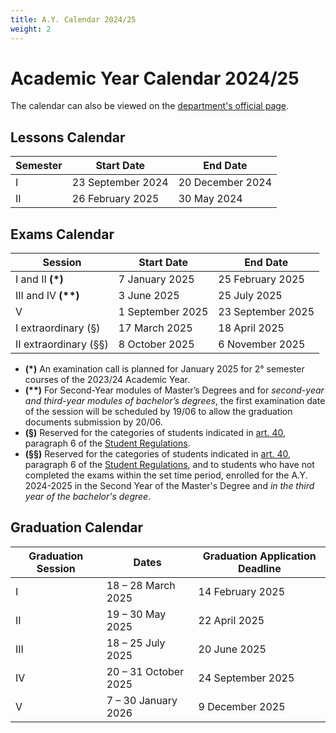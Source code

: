 ```yaml
---
title: A.Y. Calendar 2024/25
weight: 2
---
```


# Academic Year Calendar 2024/25

The calendar can also be viewed on the [department's official page](https://i3s.web.uniroma1.it/en/programme-calendar).

## Lessons Calendar

| Semester | Start Date        | End Date         | 
|----------|-------------------|------------------|
| I        | 23 September 2024 | 20 December 2024 |
| II       | 26 February 2025  | 30 May 2024      |

## Exams Calendar

| Session                | Start Date       | End Date          | 
|------------------------|------------------|-------------------|
| I and II <b>(*)</b>    | 7 January 2025   | 25 February 2025  |
| III and IV <b>(**)</b> | 3 June 2025      | 25 July 2025      |
| V                      | 1 September 2025 | 23 September 2025 |
| I extraordinary (§)    | 17 March 2025    | 18 April 2025     |
| II extraordinary (§§)  | 8 October 2025   | 6 November 2025   |

- **(*)** An examination call is planned for January 2025 for 2° semester courses of the 2023/24 Academic Year.
- **(\*\*)** For Second-Year modules of Master’s Degrees and for _second-year and third-year modules of bachelor’s degrees_, the first examination date of the session will be scheduled by 19/06 to allow the graduation documents submission by 20/06.
- **(§)** Reserved for the categories of students indicated in [art. 40](https://www.uniroma1.it/en/content/exams), paragraph 6 of the [Student Regulations](https://www.uniroma1.it/en/pagina/student-regulations).
- **(§§)** Reserved for the categories of students indicated in [art. 40](https://www.uniroma1.it/en/content/exams), paragraph 6 of the [Student Regulations](https://www.uniroma1.it/en/pagina/student-regulations), and to students who have not completed the exams within the set time period, enrolled for the A.Y. 2024-2025 in the Second Year of the Master's Degree and _in the third year of the bachelor's degree_.

## Graduation Calendar

| Graduation Session | Dates                | Graduation Application Deadline |
|--------------------|----------------------|---------------------------------|
| I                  | 18 – 28 March 2025   | 14 February 2025                |
| II                 | 19 – 30 May 2025     | 22 April 2025                   |
| III                | 18 – 25 July 2025    | 20 June 2025                    |
| IV                 | 20 – 31 October 2025 | 24 September 2025               |
| V                  | 7 – 30 January 2026  | 9 December 2025                 |